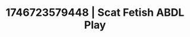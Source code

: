 ---
categories:
- AI-generated
- Erotic dreamscape
- Romantasy erotica
- Lip biting
- ASMR
- Erotic tension
- Mid-century kink
- Cosplay
image: /assets/images/1746723579448.jpg
layout: post
seo:
  description: Featured content with exclusive Scat Fetish, ABDL Play. HD images available.
  keywords: Scat Fetish, ABDL Play
  og_image: /assets/images/1746723579448.jpg
  schema_type: VisualArtwork
tags:
- ABDL Play
- Scat Fetish
- '#1746723579448'
title: 1746723579448 | Scat Fetish ABDL Play
---